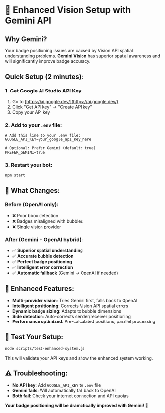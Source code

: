 # 🚀 Enhanced Vision Setup with Gemini API

## Why Gemini?
Your badge positioning issues are caused by Vision API spatial understanding problems. **Gemini Vision** has superior spatial awareness and will significantly improve badge accuracy.

## Quick Setup (2 minutes):

### 1. Get Google AI Studio API Key
1. Go to [https://ai.google.dev/](https://ai.google.dev/)
2. Click "Get API key" → "Create API key"
3. Copy your API key

### 2. Add to your `.env` file:
```env
# Add this line to your .env file:
GOOGLE_API_KEY=your_google_api_key_here

# Optional: Prefer Gemini (default: true)
PREFER_GEMINI=true
```

### 3. Restart your bot:
```bash
npm start
```

## 🎯 **What Changes:**

### **Before (OpenAI only):**
- ❌ Poor bbox detection
- ❌ Badges misaligned with bubbles  
- ❌ Single vision provider

### **After (Gemini + OpenAI hybrid):**
- ✅ **Superior spatial understanding**
- ✅ **Accurate bubble detection**  
- ✅ **Perfect badge positioning**
- ✅ **Intelligent error correction**
- ✅ **Automatic fallback** (Gemini → OpenAI if needed)

## 🚀 **Enhanced Features:**
- **Multi-provider vision**: Tries Gemini first, falls back to OpenAI
- **Intelligent positioning**: Corrects Vision API spatial errors
- **Dynamic badge sizing**: Adapts to bubble dimensions
- **Side detection**: Auto-corrects sender/receiver positioning
- **Performance optimized**: Pre-calculated positions, parallel processing

## 🧪 **Test Your Setup:**
```bash
node scripts/test-enhanced-system.js
```

This will validate your API keys and show the enhanced system working.

## ⚠️ **Troubleshooting:**
- **No API key**: Add `GOOGLE_API_KEY` to `.env` file
- **Gemini fails**: Will automatically fall back to OpenAI
- **Both fail**: Check your internet connection and API quotas

**Your badge positioning will be dramatically improved with Gemini! 🎯**
